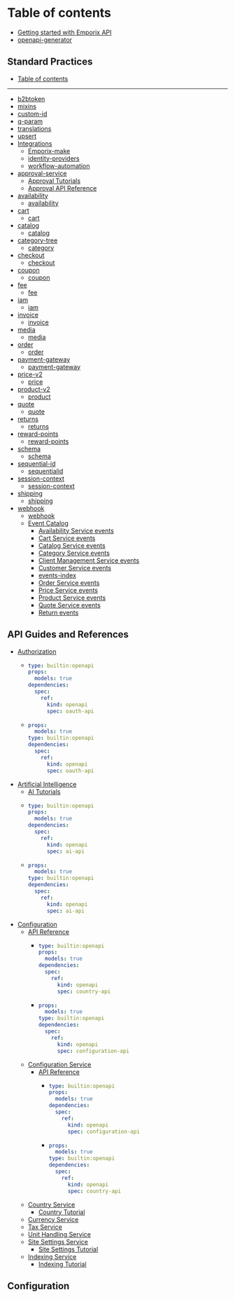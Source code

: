 # Table of contents

* [Getting started with Emporix API](README.md)
* [openapi-generator](openapi-generator.md)

## Standard Practices

* [Table of contents](<Standard Practices/SUMMARY.MD>)

***

* [b2btoken](b2btoken.md)
* [mixins](mixins.md)
* [custom-id](custom-id.md)
* [q-param](q-param.md)
* [translations](translations.md)
* [upsert](upsert.md)
* [Integrations](integrations/README.md)
  * [Emporix-make](Integrations/Emporix-make.md)
  * [identity-providers](Integrations/identity-providers.md)
  * [workflow-automation](Integrations/workflow-automation.md)
* [approval-service](approval-service/README.md)
  * [Approval Tutorials](approval-service/approval.md)
  * [Approval API Reference](approval-service/approval-api-reference/README.md)
* [availability](availability/README.md)
  * [availability](availability/availability.md)
* [cart](cart/README.md)
  * [cart](cart/cart.md)
* [catalog](catalog/README.md)
  * [catalog](catalog/catalog.md)
* [category-tree](category-tree/README.md)
  * [category](category-tree/category.md)
* [checkout](checkout/README.md)
  * [checkout](checkout/checkout.md)
* [coupon](coupon/README.md)
  * [coupon](coupon/coupon.md)
* [fee](fee/README.md)
  * [fee](fee/fee.md)
* [iam](iam/README.md)
  * [iam](iam/iam.md)
* [invoice](invoice/README.md)
  * [invoice](invoice/invoice.md)
* [media](media/README.md)
  * [media](media/media.md)
* [order](order/README.md)
  * [order](order/order.md)
* [payment-gateway](payment-gateway/README.md)
  * [payment-gateway](payment-gateway/payment-gateway.md)
* [price-v2](price-v2/README.md)
  * [price](price-v2/price.md)
* [product-v2](product-v2/README.md)
  * [product](product-v2/product.md)
* [quote](quote/README.md)
  * [quote](quote/quote.md)
* [returns](returns/README.md)
  * [returns](returns/returns.md)
* [reward-points](reward-points/README.md)
  * [reward-points](reward-points/reward-points.md)
* [schema](schema/README.md)
  * [schema](schema/schema.md)
* [sequential-id](sequential-id/README.md)
  * [sequentialid](sequential-id/sequentialid.md)
* [session-context](session-context/README.md)
  * [session-context](session-context/session-context.md)
* [shipping](shipping/README.md)
  * [shipping](shipping/shipping.md)
* [webhook](webhook/README.md)
  * [webhook](webhook/webhook.md)
  * [Event Catalog](webhook/event-catalog/README.md)
    * [Availability Service events](<webhook/Event Catalog/events-availability.md>)
    * [Cart Service events](<webhook/Event Catalog/events-cart.md>)
    * [Catalog Service events](<webhook/Event Catalog/events-catalog.md>)
    * [Category Service events](<webhook/Event Catalog/events-category.md>)
    * [Client Management Service events](<webhook/Event Catalog/events-client-management.md>)
    * [Customer Service events](<webhook/Event Catalog/events-customer.md>)
    * [events-index](<webhook/Event Catalog/events-index.md>)
    * [Order Service events](<webhook/Event Catalog/events-order.md>)
    * [Price Service events](<webhook/Event Catalog/events-price.md>)
    * [Product Service events](<webhook/Event Catalog/events-product.md>)
    * [Quote Service events](<webhook/Event Catalog/events-quote.md>)
    * [Return events](<webhook/Event Catalog/events-return.md>)

## API Guides and References

* [Authorization](api-guides-and-references/authorization/README.md)
  * ```yaml
    type: builtin:openapi
    props:
      models: true
    dependencies:
      spec:
        ref:
          kind: openapi
          spec: oauth-api
    ```
  * ```yaml
    props:
      models: true
    type: builtin:openapi
    dependencies:
      spec:
        ref:
          kind: openapi
          spec: oauth-api
    ```
* [Artificial Intelligence](api-guides-and-references/ai/README.md)
  * [AI Tutorials](api-guides-and-references/ai/ai-tutorial.md)
  * ```yaml
    type: builtin:openapi
    props:
      models: true
    dependencies:
      spec:
        ref:
          kind: openapi
          spec: ai-api
    ```
  * ```yaml
    props:
      models: true
    type: builtin:openapi
    dependencies:
      spec:
        ref:
          kind: openapi
          spec: ai-api
    ```
* [Configuration](api-guides-and-references/configuration/README.md)
  * [API Reference](api-guides-and-references/configuration/api-reference/README.md)
    * ```yaml
      type: builtin:openapi
      props:
        models: true
      dependencies:
        spec:
          ref:
            kind: openapi
            spec: country-api
      ```
    * ```yaml
      props:
        models: true
      type: builtin:openapi
      dependencies:
        spec:
          ref:
            kind: openapi
            spec: configuration-api
      ```
  * [Configuration Service](api-guides-and-references/configuration/configuration-service/README.md)
    * [API Reference](api-guides-and-references/configuration/configuration-service/api-reference/README.md)
      * ```yaml
        type: builtin:openapi
        props:
          models: true
        dependencies:
          spec:
            ref:
              kind: openapi
              spec: configuration-api
        ```
      * ```yaml
        props:
          models: true
        type: builtin:openapi
        dependencies:
          spec:
            ref:
              kind: openapi
              spec: country-api
        ```
  * [Country Service](api-guides-and-references/configuration/country-v2/README.md)
    * [Country Tutorial](api-guides-and-references/configuration/country-v2/country.md)
  * [Currency Service](api-guides-and-references/configuration/currency-service.md)
  * [Tax Service](api-guides-and-references/configuration/tax-service.md)
  * [Unit Handling Service](api-guides-and-references/configuration/unit-handling-service.md)
  * [Site Settings Service](api-guides-and-references/configuration/site-settings/README.md)
    * [Site Settings Tutorial](api-guides-and-references/configuration/site-settings/site-settings.md)
  * [Indexing Service](api-guides-and-references/configuration/indexing/README.md)
    * [Indexing Tutorial](api-guides-and-references/configuration/indexing/indexing.md)

## Configuration

